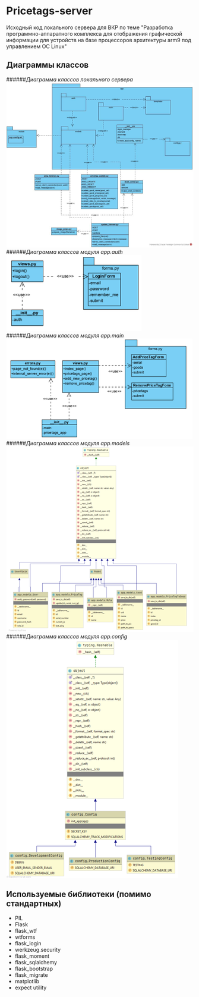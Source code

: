 # Pricetags-server

Исходный код локального сервера для ВКР по теме 
"Разработка программно-аппаратного комплекса для отображения
графической информации для устройств на базе процессоров архитектуры arm9
под управлением OC Linux"

## Диаграммы классов
######*Диаграмма классов локального сервера*
![Class Diagram](https://github.com/advolotkina/pricetags-server/blob/master/images/class-diagram.png?raw=true)
######*Диаграмма классов модуля app.auth*
![Class Diagram](https://github.com/advolotkina/pricetags-server/blob/master/images/Screenshot%20from%202020-06-04%2014-00-13.png?raw=true)
######*Диаграмма классов модуля app.main*
![Class Diagram](https://github.com/advolotkina/pricetags-server/blob/master/images/Screenshot%20from%202020-06-04%2014-00-20.png?raw=true)
######*Диаграмма классов модуля app.models*
![Class Diagram](https://github.com/advolotkina/pricetags-server/blob/master/images/Screenshot%20from%202020-06-04%2014-00-43.png?raw=true)
######*Диаграмма классов модуля app.config*
![Class Diagram](https://github.com/advolotkina/pricetags-server/blob/master/images/Screenshot%20from%202020-06-04%2014-01-26.png?raw=true)


## Используемые библиотеки (помимо стандартных)
* PIL
* Flask
* flask_wtf
* wtforms
* flask_login
* werkzeug.security
* flask_moment
* flask_sqlalchemy
* flask_bootstrap
* flask_migrate
* matplotlib
* expect utility



